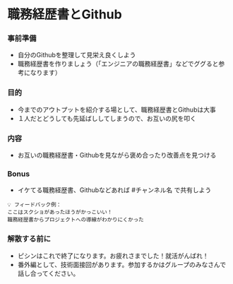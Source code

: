 # 職務経歴書とGithub

### 事前準備

- 自分のGithubを整理して見栄え良くしよう
- 職務経歴書を作りましょう（「エンジニアの職務経歴書」などでググると参考になります）

### 目的

- 今までのアウトプットを紹介する場として、職務経歴書とGithubは大事
- １人だとどうしても先延ばししてしまうので、お互いの尻を叩く

### 内容

- お互いの職務経歴書・Githubを見ながら褒め合ったり改善点を見つける

### Bonus

- イケてる職務経歴書、Githubなどあれば #チャンネル名 で共有しよう

```
💡 フィードバック例：
ここはスクショがあったほうがかっこいい！
職務経歴書からプロジェクトへの導線がわかりにくかった
```

### 解散する前に

- ピシンはこれで終了になります。お疲れさまでした！就活がんばれ！
- 番外編として、技術面接回があります。参加するかはグループのみなさんで話し合ってください。
